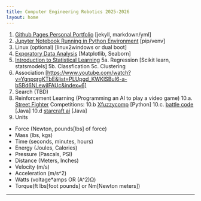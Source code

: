 ```yaml
---
title: Computer Engineering Robotics 2025-2026
layout: home
---
```


1. [Github Pages Personal Portfolio](https://github.com/topics/jekyll-theme) [jekyll, markdown/yml]
2. [Jupyter Notebook Running in Python Environment](https://packaging.python.org/en/latest/guides/installing-using-pip-and-virtual-environments/) [pip/venv]
3. Linux (optional) [linux2windows or dual boot]
4. [Exporatory Data Analysis](https://datascienceguide.github.io/exploratory-data-analysis) [Matplotlib, Seaborn] 
5. [Introduction to Statistical Learning](https://www.statlearning.com/resources-python)
5a. Regression [Scikit learn, statsmodels]
5b. Classfication
5c. Clustering
7. Association [https://www.youtube.com/watch?v=YgnpqrgKTbE&list=PLUpgd_KWKlSBuI6-a-bSBd6NLewjlFAUc&index=6]
8. Search (TBD)
9. Reinforcement Learning (Programming an AI to play  a video game)
10.a. [Street Fighter](https://www.youtube.com/watch?v=rzbFhu6So5U)
Competitions:
10.b [Xfuzzycomp](https://xfuzzycomp.github.io/XFC/) [Python]
10.c. [battle code](https://battlecode.org/)  [Java]
10.d [starcraft ai](https://www.cs.mun.ca/~dchurchill/starcraftaicomp/)  [Java]
11. Units
  - Force (Newton, pounds[lbs] of force)
  - Mass (lbs, kgs)
  - Time (seconds, minutes, hours)
  - Energy (Joules, Calories)
  - Pressure (Pascals, PSI)
  - Distance (Meters, Inches)
  - Velocity (m/s)
  - Acceleration (m/s^2)
  - Watts (voltage*amps OR (A^2)Ω)
  - Torque(ft lbs[foot pounds] or Nm[Newton meters])

----

[^1]: [It can take up to 10 minutes for changes to your site to publish after you push the changes to GitHub](https://docs.github.com/en/pages/setting-up-a-github-pages-site-with-jekyll/creating-a-github-pages-site-with-jekyll#creating-your-site).

[Just the Docs]: https://just-the-docs.github.io/just-the-docs/
[GitHub Pages]: https://docs.github.com/en/pages
[README]: https://github.com/just-the-docs/just-the-docs-template/blob/main/README.md
[Jekyll]: https://jekyllrb.com
[GitHub Pages / Actions workflow]: https://github.blog/changelog/2022-07-27-github-pages-custom-github-actions-workflows-beta/
[use this template]: https://github.com/just-the-docs/just-the-docs-template/generate
